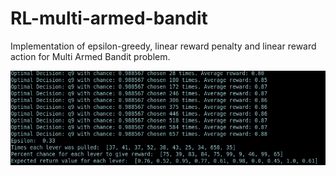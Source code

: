 # RL-multi-armed-bandit
Implementation of epsilon-greedy, linear reward penalty and linear reward action for Multi Armed Bandit problem.

![Arrow](epsilon_greedy.jpg?raw=true "")
